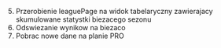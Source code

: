 

5. Przerobienie leaguePage na widok tabelaryczny zawierajacy skumulowane statystki biezacego sezonu 
6. Odswiezanie wynikow na biezaco
7. Pobrac nowe dane na planie PRO